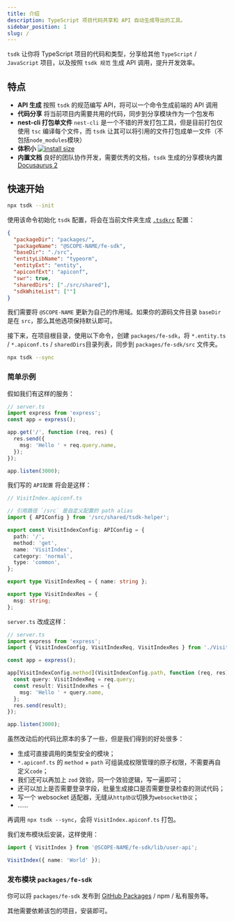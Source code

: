 ```yaml
---
title: 介绍
description: TypeScript 项目代码共享和 API 自动生成导出的工具。
sidebar_position: 1
slug: /
---
```


`tsdk` 让你将 TypeScript 项目的代码和类型，分享给其他 `TypeScript` / `JavaScript` 项目，以及按照 `tsdk 规范` 生成 API 调用，提升开发效率。

## 特点

- **API 生成** 按照 `tsdk` 的规范编写 API，将可以一个命令生成前端的 API 调用
- **代码分享** 将当前项目内需要共用的代码，同步到分享模块作为一个包发布
- **nest-cli 打包单文件** `nest-cli` 是一个不错的开发打包工具，但是目前打包仅使用 `tsc` 编译每个文件，而 `tsdk` 让其可以将引用的文件打包成单一文件（不包括`node_modules`模块）
- **体积小** [![install size](https://packagephobia.com/badge?p=tsdk)](https://packagephobia.com/result?p=tsdk)
- **内置文档** 良好的团队协作开发，需要优秀的文档，`tsdk` 生成的分享模块内置 [Docusaurus 2](https://docusaurus.io/)

## 快速开始

```bash
npx tsdk --init
```

使用该命令初始化 `tsdk` 配置，将会在当前文件夹生成 [`.tsdkrc`](/docs/configuration) 配置：

```JSON
{
  "packageDir": "packages/",
  "packageName": "@SCOPE-NAME/fe-sdk",
  "baseDir": "./src",
  "entityLibName": "typeorm",
  "entityExt": "entity",
  "apiconfExt": "apiconf",
  "swr": true,
  "sharedDirs": ["./src/shared"],
  "sdkWhiteList": [""]
}
```

我们需要将 `@SCOPE-NAME` 更新为自己的作用域。如果你的源码文件目录 `baseDir` 是在 `src`，那么其他选项保持默认即可。

接下来，在项目根目录，使用以下命令，创建 `packages/fe-sdk`，将 `*.entity.ts` / `*.apiconf.ts` / `sharedDirs`目录列表，同步到 `packages/fe-sdk/src` 文件夹。

```bash
npx tsdk --sync
```

### 简单示例

假如我们有这样的服务：

```ts
// server.ts
import express from 'express';
const app = express();

app.get('/', function (req, res) {
  res.send({
    msg: 'Hello ' + req.query.name,
  });
});

app.listen(3000);
```

我们写的 `API配置` 将会是这样：

```ts
// VisitIndex.apiconf.ts

// 引用路径 `/src` 是自定义配置的 path alias
import { APIConfig } from '/src/shared/tsdk-helper';

export const VisitIndexConfig: APIConfig = {
  path: '/',
  method: 'get',
  name: 'VisitIndex',
  category: 'normal',
  type: 'common',
};

export type VisitIndexReq = { name: string };

export type VisitIndexRes = {
  msg: string;
};
```

`server.ts` 改成这样：

```ts
// server.ts
import express from 'express';
import { VisitIndexConfig, VisitIndexReq, VisitIndexRes } from './VisitIndex.apiconf.ts';

const app = express();

app[VisitIndexConfig.method](VisitIndexConfig.path, function (req, res) {
  const query: VisitIndexReq = req.query;
  const result: VisitIndexRes = {
    msg: 'Hello ' + query.name,
  };
  res.send(result);
});

app.listen(3000);
```

虽然改动后的代码比原本的多了一些，但是我们得到的好处很多：

- 生成可直接调用的类型安全的模块；
- `*.apiconf.ts` 的 `method` + `path` 可组装成权限管理的原子权限，不需要再自定义`code`；
- 我们还可以再加上 `zod` 效验，同一个效验逻辑，写一遍即可；
- 还可以加上是否需要登录字段，批量生成接口是否需要登录检查的测试代码；
- 写一个 websocket 适配器，无缝从`http协议`切换为`websocket协议`；
- ......

再调用 `npx tsdk --sync`，会将 `VisitIndex.apiconf.ts` 打包。

我们发布模块后安装，这样使用：

```ts
import { VisitIndex } from '@SCOPE-NAME/fe-sdk/lib/user-api';

VisitIndex({ name: 'World' });
```

### 发布模块 `packages/fe-sdk`

你可以将 `packages/fe-sdk` 发布到 [GitHub Packages](https://docs.github.com/en/packages) / npm / 私有服务等。

其他需要依赖该包的项目，安装即可。
